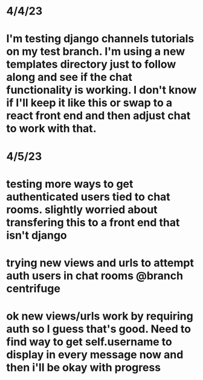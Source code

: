 # 4/4/23 
#  I'm testing django channels tutorials on my test branch.  I'm using a new templates directory just to follow along and see if the chat functionality is working.  I don't know if I'll keep it like this or swap to a react front end and then adjust chat to work with that.  
# 4/5/23
# testing more ways to get authenticated users tied to chat rooms. slightly worried about transfering this to a front end that isn't django
# trying new views and urls to attempt auth users in chat rooms @branch centrifuge
# ok new views/urls work by requiring auth so I guess that's good.  Need to find way to get self.username to display in every message now and then i'll be okay with progress